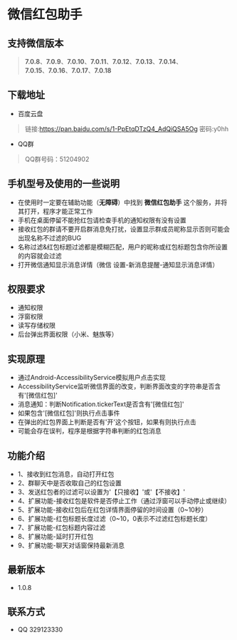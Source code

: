 # 微信红包助手

## 支持微信版本
> **7.0.8**、**7.0.9**、**7.0.10**、**7.0.11**、**7.0.12**、**7.0.13**、**7.0.14**、  
> **7.0.15**、**7.0.16**、**7.0.17**、**7.0.18**

## 下载地址
* 百度云盘
> 链接:https://pan.baidu.com/s/1-PpEtqDTzQ4_AdQiQSA5Og  密码:y0hh
* QQ群
> QQ群号码：51204902

## 手机型号及使用的一些说明
* 在使用时一定要在辅助功能（**无障碍**）中找到 **微信红包助手** 这个服务，并将其打开，程序才能正常工作
* 手机在桌面停留不能抢红包请检查手机的通知权限有没有设置
* 接收红包的群请不要开启群消息免打扰，设置显示群成员昵称显示否则可能会出现名称不过滤的BUG
* 名称过滤&红包标题过滤都是模糊匹配，用户的昵称或红包标题包含你所设置的内容就会过滤
* 打开微信通知显示消息详情（微信 设置-新消息提醒-通知显示消息详情）

## 权限要求
* 通知权限
* 浮窗权限
* 读写存储权限
* 后台弹出界面权限（小米、魅族等）

## 实现原理
* 通过Android-AccessibilityService模拟用户点击实现
* AccessibilityService监听微信界面的改变，判断界面改变的字符串是否含有'[微信红包]'
* 消息通知：判断Notification.tickerText是否含有'[微信红包]'
* 如果包含'[微信红包]'则执行点击事件
* 在弹出的红包界面上判断是否有'开'这个按钮，如果有则执行点击
* 可能会存在误判，程序是根据字符串判断的红包消息

## 功能介绍
* 1、接收到红包消息，自动打开红包
* 2、群聊天中是否收取自己的红包设置
* 3、发送红包者的过滤可以设置为'【只接收】'或'【不接收】'
* 4、扩展功能-接收红包是软件是否停止工作（通过浮窗可以手动停止或继续）
* 5、扩展功能-接收红包后在红包详情界面停留的时间设置（0~10秒）
* 6、扩展功能-红包标题长度过滤（0~10，0表示不过滤红包标题长度）
* 7、扩展功能-红包标题内容过滤
* 8、扩展功能-延时打开红包
* 9、扩展功能-聊天对话窗保持最新消息

## 最新版本
* 1.0.8

## 联系方式
* QQ 329123330